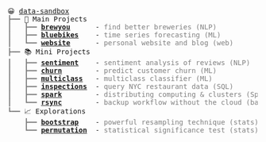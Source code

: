 <pre style="font-family:Menlo,'DejaVu Sans Mono',consolas,'Courier New',monospace">😀 <a href="https://data-sandbox.github.io/">data-sandbox</a>
<span style="color: #808080; text-decoration-color: #808080">┣━━ </span>📘 Main Projects
<span style="color: #808080; text-decoration-color: #808080">┃   ┣━━ </span><span style="font-weight: bold"><a href="https://github.com/data-sandbox/nlp-brewer-finder">brewyou</a></span>      - <span style="color: #808080; text-decoration-color: #808080">find better breweries (NLP)</span>
<span style="color: #808080; text-decoration-color: #808080">┃   ┣━━ </span><span style="font-weight: bold"><a href="https://github.com/data-sandbox/ml-bluebikes-forecasting">bluebikes</a></span>    - <span style="color: #808080; text-decoration-color: #808080">time series forecasting (ML)</span>
<span style="color: #808080; text-decoration-color: #808080">┃   ┗━━ </span><span style="font-weight: bold"><a href="https://github.com/data-sandbox/data-sandbox.github.io">website</a></span>      - <span style="color: #808080; text-decoration-color: #808080">personal website and blog (web)</span>
<span style="color: #808080; text-decoration-color: #808080">┣━━ </span>📚 Mini Projects
<span style="color: #808080; text-decoration-color: #808080">┃   ┣━━ </span><span style="font-weight: bold"><a href="https://github.com/data-sandbox/ml-sandbox/tree/main/sentiment_amazon">sentiment</a></span>    - <span style="color: #808080; text-decoration-color: #808080">sentiment analysis of reviews (NLP)</span>
<span style="color: #808080; text-decoration-color: #808080">┃   ┣━━ </span><span style="font-weight: bold"><a href="https://github.com/data-sandbox/ml-sandbox/tree/main/customer_churn">churn</a></span>        - <span style="color: #808080; text-decoration-color: #808080">predict customer churn (ML)</span>
<span style="color: #808080; text-decoration-color: #808080">┃   ┣━━ </span><span style="font-weight: bold"><a href="https://github.com/data-sandbox/ml-sandbox/tree/main/diamond_quality">multiclass</a></span>   - <span style="color: #808080; text-decoration-color: #808080">multiclass classifier (ML)</span>
<span style="color: #808080; text-decoration-color: #808080">┃   ┣━━ </span><span style="font-weight: bold"><a href="https://github.com/data-sandbox/restaurant-inspections">inspections</a></span>  - <span style="color: #808080; text-decoration-color: #808080">query NYC restaurant data (SQL)</span>
<span style="color: #808080; text-decoration-color: #808080">┃   ┣━━ </span><span style="font-weight: bold"><a href="https://github.com/data-sandbox/distributed-computing">spark</a></span>        - <span style="color: #808080; text-decoration-color: #808080">distributing computing &amp; clusters (Spark)</span>
<span style="color: #808080; text-decoration-color: #808080">┃   ┗━━ </span><span style="font-weight: bold"><a href="https://github.com/data-sandbox/bash/tree/main/rsync">rsync</a></span>        - <span style="color: #808080; text-decoration-color: #808080">backup workflow without the cloud (bash)</span>
<span style="color: #808080; text-decoration-color: #808080">┗━━ </span>📈 Explorations
<span style="color: #808080; text-decoration-color: #808080">    ┣━━ </span><span style="font-weight: bold"><a href="https://github.com/data-sandbox/stats-sandbox/blob/main/bootstrap.ipynb">bootstrap</a></span>    - <span style="color: #808080; text-decoration-color: #808080">powerful resampling technique (stats)</span>
<span style="color: #808080; text-decoration-color: #808080">    ┗━━ </span><span style="font-weight: bold"><a href="https://github.com/data-sandbox/stats-sandbox/blob/main/permutation.ipynb">permutation</a></span>  - <span style="color: #808080; text-decoration-color: #808080">statistical significance test (stats)</span>

</pre>
